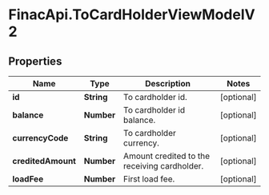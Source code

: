 # FinacApi.ToCardHolderViewModelV2

## Properties
Name | Type | Description | Notes
------------ | ------------- | ------------- | -------------
**id** | **String** | To cardholder id. | [optional] 
**balance** | **Number** | To cardholder id balance. | [optional] 
**currencyCode** | **String** | To cardholder currency. | [optional] 
**creditedAmount** | **Number** | Amount credited to the receiving cardholder. | [optional] 
**loadFee** | **Number** | First load fee. | [optional] 
